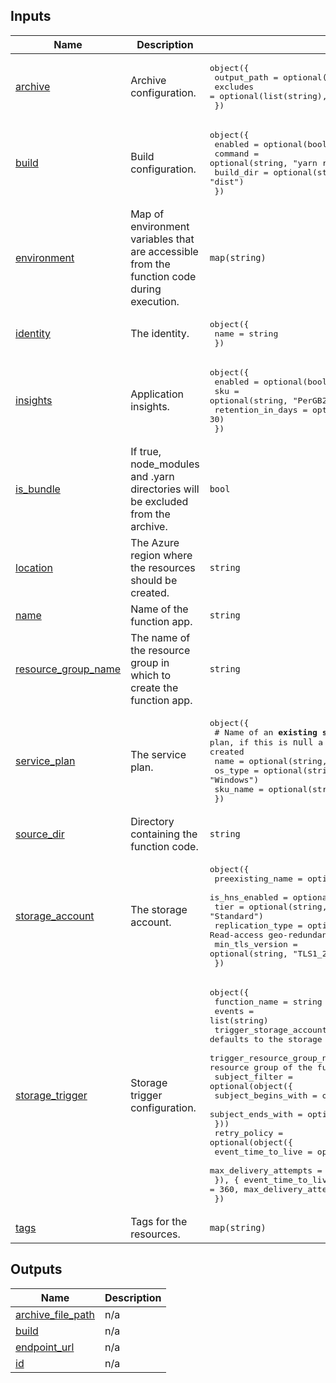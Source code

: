 ## Inputs

| Name | Description | Type | Default | Required |
|------|-------------|------|---------|:--------:|
| <a name="input_archive"></a> [archive](#input\_archive) | Archive configuration. | <pre>object({<br>    output_path = optional(string, null)<br>    excludes    = optional(list(string), [])<br>  })</pre> | `{}` | no |
| <a name="input_build"></a> [build](#input\_build) | Build configuration. | <pre>object({<br>    enabled   = optional(bool, true)<br>    command   = optional(string, "yarn run build")<br>    build_dir = optional(string, "dist")<br>  })</pre> | `{}` | no |
| <a name="input_environment"></a> [environment](#input\_environment) | Map of environment variables that are accessible from the function code during execution. | `map(string)` | `{}` | no |
| <a name="input_identity"></a> [identity](#input\_identity) | The identity. | <pre>object({<br>    name = string<br>  })</pre> | `null` | no |
| <a name="input_insights"></a> [insights](#input\_insights) | Application insights. | <pre>object({<br>    enabled           = optional(bool, true)<br>    sku               = optional(string, "PerGB2018")<br>    retention_in_days = optional(number, 30)<br>  })</pre> | `{}` | no |
| <a name="input_is_bundle"></a> [is\_bundle](#input\_is\_bundle) | If true, node\_modules and .yarn directories will be excluded from the archive. | `bool` | `false` | no |
| <a name="input_location"></a> [location](#input\_location) | The Azure region where the resources should be created. | `string` | n/a | yes |
| <a name="input_name"></a> [name](#input\_name) | Name of the function app. | `string` | n/a | yes |
| <a name="input_resource_group_name"></a> [resource\_group\_name](#input\_resource\_group\_name) | The name of the resource group in which to create the function app. | `string` | n/a | yes |
| <a name="input_service_plan"></a> [service\_plan](#input\_service\_plan) | The service plan. | <pre>object({<br>    # Name of an **existing service** plan, if this is `null` a new service plan will be created<br>    name     = optional(string, null)<br>    os_type  = optional(string, "Windows")<br>    sku_name = optional(string, "Y1")<br>  })</pre> | `{}` | no |
| <a name="input_source_dir"></a> [source\_dir](#input\_source\_dir) | Directory containing the function code. | `string` | n/a | yes |
| <a name="input_storage_account"></a> [storage\_account](#input\_storage\_account) | The storage account. | <pre>object({<br>    preexisting_name = optional(string, null)<br>    is_hns_enabled   = optional(bool, false)<br>    tier             = optional(string, "Standard")<br>    replication_type = optional(string, "RAGRS") # Read-access geo-redundant storage (RA-GRS)<br>    min_tls_version  = optional(string, "TLS1_2")<br>  })</pre> | `{}` | no |
| <a name="input_storage_trigger"></a> [storage\_trigger](#input\_storage\_trigger) | Storage trigger configuration. | <pre>object({<br>    function_name                = string<br>    events                       = list(string)<br>    trigger_storage_account_name = optional(string) # defaults to the storage account of the function app<br>    trigger_resource_group_name  = optional(string) # defaults to the resource group of the function app<br>    subject_filter = optional(object({<br>      subject_begins_with = optional(string)<br>      subject_ends_with   = optional(string)<br>    }))<br>    retry_policy = optional(object({<br>      event_time_to_live    = optional(number, 360)<br>      max_delivery_attempts = optional(number, 1)<br>    }), { event_time_to_live = 360, max_delivery_attempts = 1 })<br>  })</pre> | `null` | no |
| <a name="input_tags"></a> [tags](#input\_tags) | Tags for the resources. | `map(string)` | `{}` | no |

## Outputs

| Name | Description |
|------|-------------|
| <a name="output_archive_file_path"></a> [archive\_file\_path](#output\_archive\_file\_path) | n/a |
| <a name="output_build"></a> [build](#output\_build) | n/a |
| <a name="output_endpoint_url"></a> [endpoint\_url](#output\_endpoint\_url) | n/a |
| <a name="output_id"></a> [id](#output\_id) | n/a |
